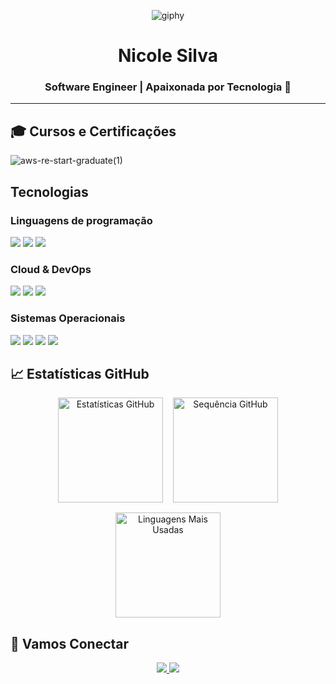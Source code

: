 <div align="center">

![giphy](https://github.com/user-attachments/assets/807fb4ca-ac70-4961-bf03-3a0248a5dd46)

  <h1>Nicole Silva</h1>
  <h3> Software Engineer | Apaixonada por Tecnologia 🚀</h3>
</div>

***
## 🎓 Cursos e Certificações
![aws-re-start-graduate(1)](https://github.com/user-attachments/assets/d95f666c-aba2-4647-9a21-3c357330fad3)

## Tecnologias

### Linguagens de programação
<div align="left">
  <img src="https://img.shields.io/badge/C%2B%2B-00599C?style=for-the-badge&logo=c%2B%2B&logoColor=white" />
  <img src="https://img.shields.io/badge/Python-3776AB?style=for-the-badge&logo=python&logoColor=white" />
  <img src="https://img.shields.io/badge/Java-00599C?style=for-the-badge&logo=javalogoColor=white" />
</div>

###  Cloud & DevOps
<div align="left">
  <img src="https://img.shields.io/badge/AWS-FF9900?style=for-the-badge&logo=amazonaws&logoColor=white" />
  <img src="https://img.shields.io/badge/Docker-2496ED?style=for-the-badge&logo=docker&logoColor=white" />
  <img src="https://img.shields.io/badge/Terraform-7B42BC?style=for-the-badge&logo=terraform&logoColor=white" />
</div>

### Sistemas Operacionais
<div align="left">
  <img src="https://img.shields.io/badge/Fedora-51A2DA?style=for-the-badge&logo=fedora&logoColor=white" />
  <img src="https://img.shields.io/badge/Ubuntu-E95420?style=for-the-badge&logo=ubuntu&logoColor=white" />
  <img src="https://img.shields.io/badge/Linux_Mint-87CF3E?style=for-the-badge&logo=linux-mint&logoColor=white" />
  <img src="https://img.shields.io/badge/Manjaro-35BF5C?style=for-the-badge&logo=manjaro&logoColor=white" />
</div>

## 📈 Estatísticas GitHub
<div align="center" style="display: flex; flex-wrap: wrap; gap: 1rem; justify-content: center;">
  <img 
    src="https://github-readme-stats.vercel.app/api?username=nicolesilvaa&show_icons=true&count_private=true&hide_border=true&title_color=D2691E&icon_color=D2691E&text_color=c9d1d9&bg_color=0d1117&locale=pt-br" 
    alt="Estatísticas GitHub" 
    height="168"
  />
  <img 
    src="https://github-readme-streak-stats.herokuapp.com/?user=nicolesilvaa&hide_border=true&stroke=D2691E&background=0d1117&ring=D2691E&fire=D2691E&currStreakNum=c9d1d9&sideNums=D2691E&currStreakLabel=D2691E&sideLabels=D2691E&dates=5C677D&locale=pt-br" 
    alt="Sequência GitHub" 
    height="168"
  />
  <img 
    src="https://github-readme-stats.vercel.app/api/top-langs/?username=nicolesilvaa&layout=compact&hide_border=true&title_color=D2691E&text_color=c9d1d9&bg_color=0d1117&locale=pt-br" 
    alt="Linguagens Mais Usadas" 
    height="168"
  />
</div>

## 🤝 Vamos Conectar

<div align="center">
  <a href="mailto:nicolesilva8144@gmail.com">
    <img src="https://img.shields.io/badge/Gmail-D14836?style=for-the-badge&logo=gmail&logoColor=white" />
  </a>
  <a href="https://www.linkedin.com/in/nicole-silva-a1a184224/">
    <img src="https://img.shields.io/badge/LinkedIn-0077B5?style=for-the-badge&logo=linkedin&logoColor=white" />
  </a>
</div>

